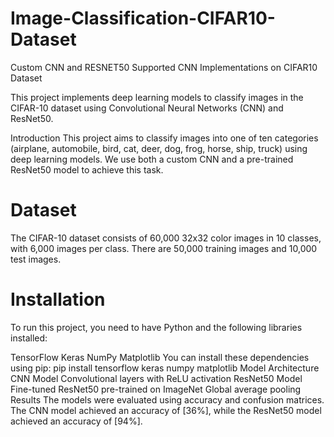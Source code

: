 # Image-Classification-CIFAR10-Dataset
Custom CNN and RESNET50 Supported CNN Implementations on CIFAR10 Dataset

This project implements deep learning models to classify images in the CIFAR-10 dataset using Convolutional Neural Networks (CNN) and ResNet50.

Introduction
This project aims to classify images into one of ten categories (airplane, automobile, bird, cat, deer, dog, frog, horse, ship, truck) using deep learning models. We use both a custom CNN and a pre-trained ResNet50 model to achieve this task.

# Dataset
The CIFAR-10 dataset consists of 60,000 32x32 color images in 10 classes, with 6,000 images per class. There are 50,000 training images and 10,000 test images.

# Installation
To run this project, you need to have Python and the following libraries installed:

TensorFlow
Keras
NumPy
Matplotlib You can install these dependencies using pip: pip install tensorflow keras numpy matplotlib
Model Architecture
CNN Model
Convolutional layers with ReLU activation
ResNet50 Model
Fine-tuned ResNet50 pre-trained on ImageNet
Global average pooling
Results
The models were evaluated using accuracy and confusion matrices. The CNN model achieved an accuracy of [36%], while the ResNet50 model achieved an accuracy of [94%].
